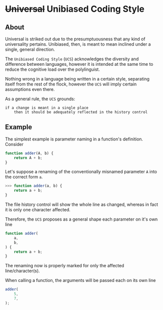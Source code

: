 <h1>
    <s>Universal</s> Unibiased Coding Style
</h1>



## About

Universal is striked out due to the presumptuousness that any kind of universality pertains. Unibiased, then, is meant to mean inclined under a single, general direction.

The `Unibiased Coding Style` (`UCS`) acknowledges the diversity and difference between languages, however it is intended at the same time to reduce the cognitive load over the polylinguist.

Nothing wrong in a language being written in a certain style, separating itself from the rest of the flock, however the `UCS` will imply certain assumptions even there.

As a general rule, the `UCS` grounds:

```
if a change is meant in a single place
    then it should be adequately reflected in the history control
```



## Example

The simplest example is parameter naming in a function's definition. Consider

``` typescript
function adder(A, b) {
    return A + b;
}
```

Let's suppose a renaming of the conventionally misnamed parameter `A` into the correct form `a`.

``` typescript
>>> function adder(a, b) {
    return a + b;
}
```

The file history control will show the whole line as changed, whereas in fact it is only one character affected.

Therefore, the `UCS` proposes as a general shape each parameter on it's own line

``` typescript
function adder(
    a,
    b,
) {
    return a + b;
}
```

The renaming now is properly marked for only the affected line/character(s).

When calling a function, the arguments will be passed each on its own line

``` typescript
adder(
    5,
    7,
);
```
